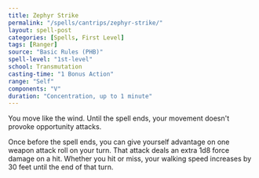 ```yaml
---
title: Zephyr Strike
permalink: "/spells/cantrips/zephyr-strike/"
layout: spell-post
categories: [Spells, First Level]
tags: [Ranger]
source: "Basic Rules (PHB)"
spell-level: "1st-level"
school: Transmutation
casting-time: "1 Bonus Action"
range: "Self"
components: "V"
duration: "Concentration, up to 1 minute"
---
```


You move like the wind. Until the spell ends, your movement doesn't provoke opportunity attacks.

Once before the spell ends, you can give yourself advantage on one weapon attack roll on your turn. That attack deals an extra 1d8 force damage on a hit. Whether you hit or miss, your walking speed increases by 30 feet until the end of that turn.